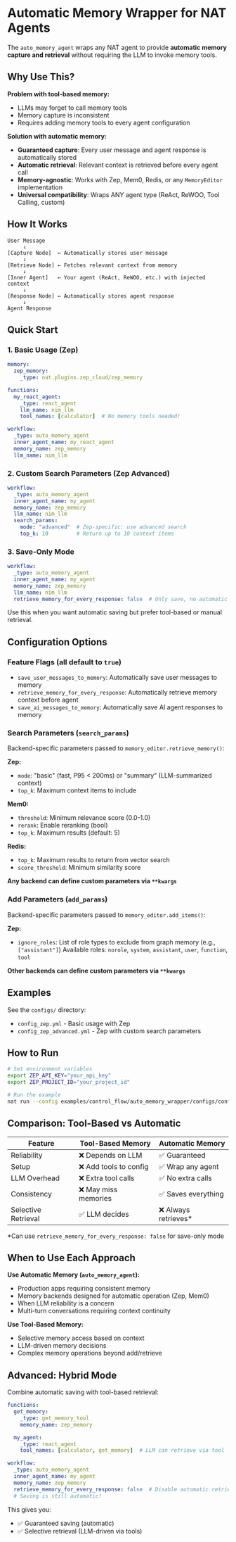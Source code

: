 # Automatic Memory Wrapper for NAT Agents

The `auto_memory_agent` wraps any NAT agent to provide **automatic memory capture and retrieval** without requiring the LLM to invoke memory tools.

## Why Use This?

**Problem with tool-based memory:**
- LLMs may forget to call memory tools
- Memory capture is inconsistent
- Requires adding memory tools to every agent configuration

**Solution with automatic memory:**
- **Guaranteed capture**: Every user message and agent response is automatically stored
- **Automatic retrieval**: Relevant context is retrieved before every agent call
- **Memory-agnostic**: Works with Zep, Mem0, Redis, or any `MemoryEditor` implementation
- **Universal compatibility**: Wraps ANY agent type (ReAct, ReWOO, Tool Calling, custom)

## How It Works

```
User Message
     ↓
[Capture Node]  ← Automatically stores user message
     ↓
[Retrieve Node] ← Fetches relevant context from memory
     ↓
[Inner Agent]   ← Your agent (ReAct, ReWOO, etc.) with injected context
     ↓
[Response Node] ← Automatically stores agent response
     ↓
Agent Response
```

## Quick Start

### 1. Basic Usage (Zep)

```yaml
memory:
  zep_memory:
    _type: nat.plugins.zep_cloud/zep_memory

functions:
  my_react_agent:
    _type: react_agent
    llm_name: nim_llm
    tool_names: [calculator]  # No memory tools needed!

workflow:
  _type: auto_memory_agent
  inner_agent_name: my_react_agent
  memory_name: zep_memory
  llm_name: nim_llm
```

### 2. Custom Search Parameters (Zep Advanced)

```yaml
workflow:
  _type: auto_memory_agent
  inner_agent_name: my_agent
  memory_name: zep_memory
  llm_name: nim_llm
  search_params:
    mode: "advanced"  # Zep-specific: use advanced search
    top_k: 10         # Return up to 10 context items
```

### 3. Save-Only Mode

```yaml
workflow:
  _type: auto_memory_agent
  inner_agent_name: my_agent
  memory_name: zep_memory
  llm_name: nim_llm
  retrieve_memory_for_every_response: false  # Only save, no automatic retrieval
```

Use this when you want automatic saving but prefer tool-based or manual retrieval.

## Configuration Options

### Feature Flags (all default to `true`)
- `save_user_messages_to_memory`: Automatically save user messages to memory
- `retrieve_memory_for_every_response`: Automatically retrieve memory context before agent
- `save_ai_messages_to_memory`: Automatically save AI agent responses to memory

### Search Parameters (`search_params`)
Backend-specific parameters passed to `memory_editor.retrieve_memory()`:

**Zep:**
- `mode`: "basic" (fast, P95 < 200ms) or "summary" (LLM-summarized context)
- `top_k`: Maximum context items to include

**Mem0:**
- `threshold`: Minimum relevance score (0.0-1.0)
- `rerank`: Enable reranking (bool)
- `top_k`: Maximum results (default: 5)

**Redis:**
- `top_k`: Maximum results to return from vector search
- `score_threshold`: Minimum similarity score

**Any backend can define custom parameters via `**kwargs`**

### Add Parameters (`add_params`)
Backend-specific parameters passed to `memory_editor.add_items()`:

**Zep:**
- `ignore_roles`: List of role types to exclude from graph memory (e.g., `["assistant"]`)
  Available roles: `norole`, `system`, `assistant`, `user`, `function`, `tool`

**Other backends can define custom parameters via `**kwargs`**

## Examples

See the `configs/` directory:
- `config_zep.yml` - Basic usage with Zep
- `config_zep_advanced.yml` - Zep with custom search parameters

## How to Run

```bash
# Set environment variables
export ZEP_API_KEY="your_api_key"
export ZEP_PROJECT_ID="your_project_id"

# Run the example
nat run --config examples/control_flow/auto_memory_wrapper/configs/config_zep.yml
```

## Comparison: Tool-Based vs Automatic

| Feature | Tool-Based Memory | Automatic Memory |
|---------|------------------|------------------|
| Reliability | ❌ Depends on LLM | ✅ Guaranteed |
| Setup | ❌ Add tools to config | ✅ Wrap any agent |
| LLM Overhead | ❌ Extra tool calls | ✅ No extra calls |
| Consistency | ❌ May miss memories | ✅ Saves everything |
| Selective Retrieval | ✅ LLM decides | ❌ Always retrieves* |

*Can use `retrieve_memory_for_every_response: false` for save-only mode

## When to Use Each Approach

**Use Automatic Memory (`auto_memory_agent`):**
- Production apps requiring consistent memory
- Memory backends designed for automatic operation (Zep, Mem0)
- When LLM reliability is a concern
- Multi-turn conversations requiring context continuity

**Use Tool-Based Memory:**
- Selective memory access based on context
- LLM-driven memory decisions
- Complex memory operations beyond add/retrieve

## Advanced: Hybrid Mode

Combine automatic saving with tool-based retrieval:

```yaml
functions:
  get_memory:
    _type: get_memory_tool
    memory_name: zep_memory

  my_agent:
    _type: react_agent
    tool_names: [calculator, get_memory]  # LLM can retrieve via tool

workflow:
  _type: auto_memory_agent
  inner_agent_name: my_agent
  memory_name: zep_memory
  retrieve_memory_for_every_response: false  # Disable automatic retrieval
  # Saving is still automatic!
```

This gives you:
- ✅ Guaranteed saving (automatic)
- ✅ Selective retrieval (LLM-driven via tools)
